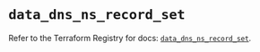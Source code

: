# `data_dns_ns_record_set`

Refer to the Terraform Registry for docs: [`data_dns_ns_record_set`](https://registry.terraform.io/providers/hashicorp/dns/3.4.2/docs/data-sources/ns_record_set).
